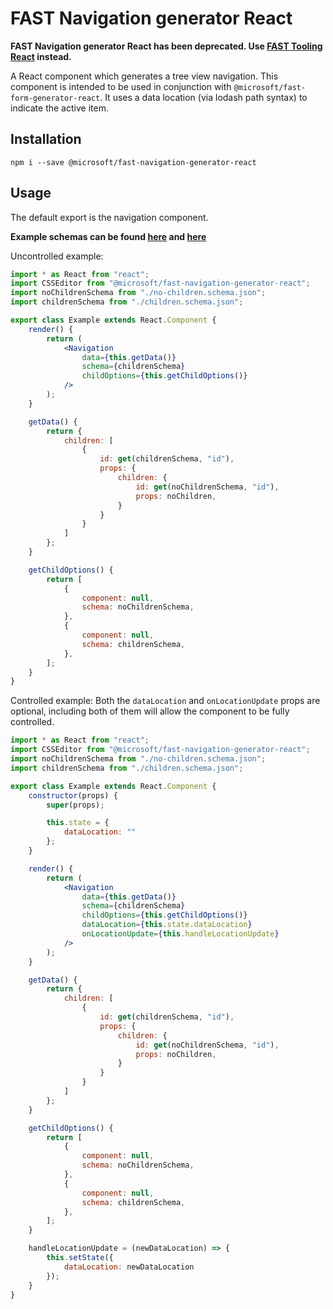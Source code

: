 # FAST Navigation generator React

**FAST Navigation generator React has been deprecated. Use [FAST Tooling React](https://www.npmjs.com/package/@microsoft/fast-tooling-react) instead.**

A React component which generates a tree view navigation. This component is intended to be used in conjunction with `@microsoft/fast-form-generator-react`. It uses a data location (via lodash path syntax) to indicate the active item.

## Installation

`npm i --save @microsoft/fast-navigation-generator-react`

## Usage

The default export is the navigation component.

**Example schemas can be found [here](https://github.com/Microsoft/fast-dna/tree/master/packages/fast-navigation-generator-react/app/configs/children.schema.json) and [here](https://github.com/Microsoft/fast-dna/tree/master/packages/fast-navigation-generator-react/app/configs/no-children.schema.json)**

Uncontrolled example:

```jsx
import * as React from "react";
import CSSEditor from "@microsoft/fast-navigation-generator-react";
import noChildrenSchema from "./no-children.schema.json";
import childrenSchema from "./children.schema.json";

export class Example extends React.Component {
    render() {
        return (
            <Navigation
                data={this.getData()}
                schema={childrenSchema}
                childOptions={this.getChildOptions()}
            />
        );
    }

    getData() {
        return {
            children: [
                {
                    id: get(childrenSchema, "id"),
                    props: {
                        children: {
                            id: get(noChildrenSchema, "id"),
                            props: noChildren,
                        }
                    }
                }
            ]
        };
    }

    getChildOptions() {
        return [
            {
                component: null,
                schema: noChildrenSchema,
            },
            {
                component: null,
                schema: childrenSchema,
            },
        ];
    }
}
```

Controlled example:
Both the `dataLocation` and `onLocationUpdate` props are optional, including both of them will allow the component to be fully controlled.

```jsx
import * as React from "react";
import CSSEditor from "@microsoft/fast-navigation-generator-react";
import noChildrenSchema from "./no-children.schema.json";
import childrenSchema from "./children.schema.json";

export class Example extends React.Component {
    constructor(props) {
        super(props);

        this.state = {
            dataLocation: ""
        };
    }

    render() {
        return (
            <Navigation
                data={this.getData()}
                schema={childrenSchema}
                childOptions={this.getChildOptions()}
                dataLocation={this.state.dataLocation}
                onLocationUpdate={this.handleLocationUpdate}
            />
        );
    }

    getData() {
        return {
            children: [
                {
                    id: get(childrenSchema, "id"),
                    props: {
                        children: {
                            id: get(noChildrenSchema, "id"),
                            props: noChildren,
                        }
                    }
                }
            ]
        };
    }

    getChildOptions() {
        return [
            {
                component: null,
                schema: noChildrenSchema,
            },
            {
                component: null,
                schema: childrenSchema,
            },
        ];
    }

    handleLocationUpdate = (newDataLocation) => {
        this.setState({
            dataLocation: newDataLocation
        });
    }
}
```
